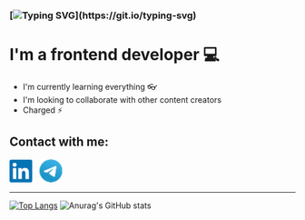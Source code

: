 ### [![Typing SVG](https://readme-typing-svg.herokuapp.com?color=D83A7C&size=36&lines=Hi+there%2C+I'am+Mher+%F0%9F%91%8B;Nice+to+meet+you.)](https://git.io/typing-svg)

# I'm a frontend developer 💻 

- I'm currently learning everything 👓
- I'm looking to collaborate with other content creators 
- Charged ⚡ 

## Contact with me:

[<img src="linkdin.png">](https://www.linkedin.com/in/mher-sargsyan-4b4284211/)
[<img src="telegram.png">](https://t.me/mher0730)

---

[![Top Langs](https://github-readme-stats.vercel.app/api/top-langs/?username=mher-s&theme=radical)](https://github.com/anuraghazra/github-readme-stats&count_private=true)
![Anurag's GitHub stats](https://github-readme-stats.vercel.app/api?username=mher-s&show_icons=true&theme=radical&count_private=true)
